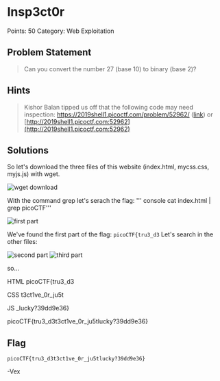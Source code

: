 # Insp3ct0r

Points: 50
Category: Web Exploitation

## Problem Statement
>  Can you convert the number 27 (base 10) to binary (base 2)? 

## Hints
>  Kishor Balan tipped us off that the following code may need inspection: https://2019shell1.picoctf.com/problem/52962/ ([link](https://2019shell1.picoctf.com/problem/52962/)) or [http://2019shell1.picoctf.com:52962](http://2019shell1.picoctf.com:52962)

## Solutions 

So let's download the three files of this website (index.html, mycss.css, myjs.js) with wget.

![wget download](https://i.imgur.com/AMUi49Y.png)

With the command grep let's serach the flag:
''' console 
cat index.html | grep picoCTF''' 

![first part](https://i.imgur.com/Z5LRp44.png)

We've found the first part of the flag: `picoCTF{tru3_d3`
Let's search in the other files:

![second part](https://i.imgur.com/kNraT1A.png)
![third part](https://i.imgur.com/qvFddgj.png)

so...

 HTML picoCTF{tru3_d3
 
 CSS t3ct1ve_0r_ju5t
 
 JS _lucky?39dd9e36}

picoCTF{tru3_d3t3ct1ve_0r_ju5tlucky?39dd9e36}

## Flag 

`picoCTF{tru3_d3t3ct1ve_0r_ju5tlucky?39dd9e36}`

-Vex
